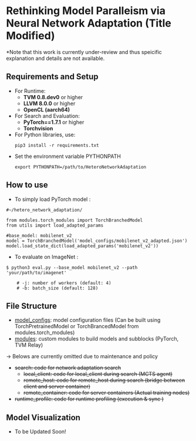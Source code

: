 # Rethinking Model Paralleism via Neural Network Adaptation (Title Modified)
*Note that this work is currently under-review and thus speicific explanation and details are not available.

## Requirements and Setup
- For Runtime: 
    - **TVM 0.8.dev0** or higher
    - **LLVM 8.0.0** or higher
    - **OpenCL (aarch64)**
- For Search and Evaluation:
    - **PyTorch==1.7.1** or higher
    - **Torchvision**
- For Python libraries, use:
    ```
    pip3 install -r requirements.txt
    ```
- Set the environment variable PYTHONPATH
    ```
    export PYTHONPATH=/path/to/HeteroNetworkAdaptation
    ```

## How to use
- To simply load PyTorch model :
```
#~/hetero_network_adaptation/

from modules.torch_modules import TorchBranchedModel
from utils import load_adapted_params

#base_model: mobilenet_v2
model = TorchBranchedModel('model_configs/mobilenet_v2_adapted.json')
model.load_state_dict(load_adapted_params('mobilenet_v2'))
```

- To evaluate on ImageNet :
```
$ python3 eval.py --base_model mobilenet_v2 --path 'your/path/to/imagenet'  

    # -j: number of workers (default: 4)
    # -b: batch_size (default: 128)
```

## File Structure 
- [model_configs]('model_configs/'): model configuration files (Can be built using TorchPretrainedModel or TorchBrancedModel from modules.torch_modules)
- [modules]('modules/'): custom modules to build models and subblocks (PyTorch, TVM Relay)

→ Belows are currently omitted due to maintenance and policy

- ~~search: code for network adaptation search~~
    - ~~local_client: code for local_client during search (MCTS agent)~~
    - ~~remote_host: code for remote_host during search (bridge between client and server container)~~
    - ~~remote_container: code for server containers (Actual training nodes)~~
- ~~runtime_profile: code for runtime profiling (execution & sync )~~

## Model Visualization
- To be Updated Soon!
